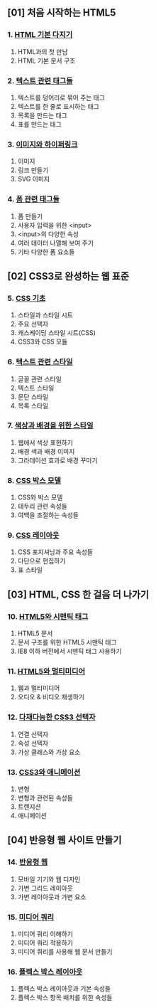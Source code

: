 ## [01] 처음 시작하는 HTML5
### 1. [HTML 기본 다지기](https://github.com/autroshot/studyroom/blob/7a2a86e46a0bcad96e19d72359a702496a6dff94/02-HTML+CSS/01-%EC%B2%98%EC%9D%8C%20%EC%8B%9C%EC%9E%91%ED%95%98%EB%8A%94%20HTML5/01-HTML%20%EA%B8%B0%EB%B3%B8%20%EB%8B%A4%EC%A7%80%EA%B8%B0.md)
1. HTML과의 첫 만남
2. HTML 기본 문서 구조
### 2. [텍스트 관련 태그들](https://github.com/autroshot/studyroom/blob/7a2a86e46a0bcad96e19d72359a702496a6dff94/02-HTML+CSS/01-%EC%B2%98%EC%9D%8C%20%EC%8B%9C%EC%9E%91%ED%95%98%EB%8A%94%20HTML5/02-%ED%85%8D%EC%8A%A4%ED%8A%B8%20%EA%B4%80%EB%A0%A8%20%ED%83%9C%EA%B7%B8%EB%93%A4.md)
1. 텍스트를 덩어리로 묶어 주는 태그
2. 텍스트를 한 줄로 표시하는 태그
3. 목록을 만드는 태그
4. 표를 만드는 태그
### 3. [이미지와 하이퍼링크](https://github.com/autroshot/studyroom/blob/7a2a86e46a0bcad96e19d72359a702496a6dff94/02-HTML+CSS/01-%EC%B2%98%EC%9D%8C%20%EC%8B%9C%EC%9E%91%ED%95%98%EB%8A%94%20HTML5/03-%EC%9D%B4%EB%AF%B8%EC%A7%80%EC%99%80%20%ED%95%98%EC%9D%B4%ED%8D%BC%EB%A7%81%ED%81%AC.md)
1. 이미지
2. 링크 만들기
3. SVG 이미지
### 4. [폼 관련 태그들](https://github.com/autroshot/studyroom/blob/7a2a86e46a0bcad96e19d72359a702496a6dff94/02-HTML+CSS/01-%EC%B2%98%EC%9D%8C%20%EC%8B%9C%EC%9E%91%ED%95%98%EB%8A%94%20HTML5/04-%ED%8F%BC%20%EA%B4%80%EB%A0%A8%20%ED%83%9C%EA%B7%B8%EB%93%A4.md)
1. 폼 만들기
2. 사용자 입력을 위한 \<input>
3. \<input>의 다양한 속성
4. 여러 데이터 나열해 보여 주기
5. 기타 다양한 폼 요소들

## [02] CSS3로 완성하는 웹 표준
### 5. [CSS 기초](https://github.com/autroshot/studyroom/blob/612af3cbe71f603e615e8c1605461489fcb36a94/02-HTML+CSS/02-CSS3%EB%A1%9C%20%EC%99%84%EC%84%B1%ED%95%98%EB%8A%94%20%EC%9B%B9%20%ED%91%9C%EC%A4%80/05-CSS%20%EA%B8%B0%EC%B4%88.md)
1. 스타일과 스타일 시트
2. 주요 선택자
3. 캐스케이딩 스타일 시트(CSS)
4. CSS3와 CSS 모듈
### 6. [텍스트 관련 스타일](https://github.com/autroshot/studyroom/blob/612af3cbe71f603e615e8c1605461489fcb36a94/02-HTML+CSS/02-CSS3%EB%A1%9C%20%EC%99%84%EC%84%B1%ED%95%98%EB%8A%94%20%EC%9B%B9%20%ED%91%9C%EC%A4%80/06-%ED%85%8D%EC%8A%A4%ED%8A%B8%20%EA%B4%80%EB%A0%A8%20%EC%8A%A4%ED%83%80%EC%9D%BC.md)
1. 글꼴 관련 스타일
2. 텍스트 스타일
3. 문단 스타일
4. 목록 스타일
### 7. [색상과 배경을 위한 스타일](https://github.com/autroshot/studyroom/blob/612af3cbe71f603e615e8c1605461489fcb36a94/02-HTML+CSS/02-CSS3%EB%A1%9C%20%EC%99%84%EC%84%B1%ED%95%98%EB%8A%94%20%EC%9B%B9%20%ED%91%9C%EC%A4%80/07-%EC%83%89%EC%83%81%EA%B3%BC%20%EB%B0%B0%EA%B2%BD%EC%9D%84%20%EC%9C%84%ED%95%9C%20%EC%8A%A4%ED%83%80%EC%9D%BC.md)
1. 웹에서 색상 표현하기
2. 배경 색과 배경 이미지
3. 그라데이션 효과로 배경 꾸미기
### 8. [CSS 박스 모델](https://github.com/autroshot/studyroom/blob/612af3cbe71f603e615e8c1605461489fcb36a94/02-HTML+CSS/02-CSS3%EB%A1%9C%20%EC%99%84%EC%84%B1%ED%95%98%EB%8A%94%20%EC%9B%B9%20%ED%91%9C%EC%A4%80/08-CSS%20%EB%B0%95%EC%8A%A4%20%EB%AA%A8%EB%8D%B8.md)
1. CSS와 박스 모델
2. 테두리 관련 속성들
3. 여백을 조절하는 속성들
### 9. [CSS 레이아웃](https://github.com/autroshot/studyroom/blob/612af3cbe71f603e615e8c1605461489fcb36a94/02-HTML+CSS/02-CSS3%EB%A1%9C%20%EC%99%84%EC%84%B1%ED%95%98%EB%8A%94%20%EC%9B%B9%20%ED%91%9C%EC%A4%80/09-CSS%20%EB%A0%88%EC%9D%B4%EC%95%84%EC%9B%83.md)
1. CSS 포지셔닝과 주요 속성들
2. 다단으로 편집하기
3. 표 스타일

## [03] HTML, CSS 한 걸음 더 나가기
### 10. [HTML5와 시맨틱 태그](https://github.com/autroshot/studyroom/blob/612af3cbe71f603e615e8c1605461489fcb36a94/02-HTML+CSS/03-HTML,%20CSS%20%ED%95%9C%20%EA%B1%B8%EC%9D%8C%20%EB%8D%94%20%EB%82%98%EA%B0%80%EA%B8%B0/10-HTML5%EC%99%80%20%EC%8B%9C%EB%A7%A8%ED%8B%B1%20%ED%83%9C%EA%B7%B8.md)
1. HTML5 문서
2. 문서 구조를 위한 HTML5 시맨틱 태그
3. IE8 이하 버전에서 시맨틱 태그 사용하기
### 11. [HTML5와 멀티미디어](https://github.com/autroshot/studyroom/blob/612af3cbe71f603e615e8c1605461489fcb36a94/02-HTML+CSS/03-HTML,%20CSS%20%ED%95%9C%20%EA%B1%B8%EC%9D%8C%20%EB%8D%94%20%EB%82%98%EA%B0%80%EA%B8%B0/11-HTML5%EC%99%80%20%EB%A9%80%ED%8B%B0%EB%AF%B8%EB%94%94%EC%96%B4.md)
1. 웹과 멀티미디어
2. 오디오 & 비디오 재생하기
### 12. [다재다능한 CSS3 선택자](https://github.com/autroshot/studyroom/blob/612af3cbe71f603e615e8c1605461489fcb36a94/02-HTML+CSS/03-HTML,%20CSS%20%ED%95%9C%20%EA%B1%B8%EC%9D%8C%20%EB%8D%94%20%EB%82%98%EA%B0%80%EA%B8%B0/12-%EB%8B%A4%EC%9E%AC%EB%8B%A4%EB%8A%A5%ED%95%9C%20CSS3%20%EC%84%A0%ED%83%9D%EC%9E%90.md)
1. 연결 선택자
2. 속성 선택자
3. 가상 클래스와 가상 요소
### 13. [CSS3와 애니메이션](https://github.com/autroshot/studyroom/blob/612af3cbe71f603e615e8c1605461489fcb36a94/02-HTML+CSS/03-HTML,%20CSS%20%ED%95%9C%20%EA%B1%B8%EC%9D%8C%20%EB%8D%94%20%EB%82%98%EA%B0%80%EA%B8%B0/13-CSS3%EC%99%80%20%EC%95%A0%EB%8B%88%EB%A9%94%EC%9D%B4%EC%85%98.md)
1. 변형
2. 변형과 관련된 속성들
3. 트랜지션
4. 애니메이션

## [04] 반응형 웹 사이트 만들기
### 14. [반응형 웹](https://github.com/autroshot/studyroom/blob/612af3cbe71f603e615e8c1605461489fcb36a94/02-HTML+CSS/04-%EB%B0%98%EC%9D%91%ED%98%95%20%EC%9B%B9%20%EC%82%AC%EC%9D%B4%ED%8A%B8%20%EB%A7%8C%EB%93%A4%EA%B8%B0/14-%EB%B0%98%EC%9D%91%ED%98%95%20%EC%9B%B9.md)
1. 모바일 기기와 웹 디자인
2. 가변 그리드 레이아웃
3. 가변 레이아웃과 가변 요소
### 15. [미디어 쿼리](https://github.com/autroshot/studyroom/blob/612af3cbe71f603e615e8c1605461489fcb36a94/02-HTML+CSS/04-%EB%B0%98%EC%9D%91%ED%98%95%20%EC%9B%B9%20%EC%82%AC%EC%9D%B4%ED%8A%B8%20%EB%A7%8C%EB%93%A4%EA%B8%B0/15-%EB%AF%B8%EB%94%94%EC%96%B4%20%EC%BF%BC%EB%A6%AC.md)
1. 미디어 쿼리 이해하기
2. 미디어 쿼리 적용하기
3. 미디어 쿼리를 사용해 웹 문서 만들기
### 16. [플렉스 박스 레이아웃](https://github.com/autroshot/studyroom/blob/612af3cbe71f603e615e8c1605461489fcb36a94/02-HTML+CSS/04-%EB%B0%98%EC%9D%91%ED%98%95%20%EC%9B%B9%20%EC%82%AC%EC%9D%B4%ED%8A%B8%20%EB%A7%8C%EB%93%A4%EA%B8%B0/16-%ED%94%8C%EB%A0%89%EC%8A%A4%20%EB%B0%95%EC%8A%A4%20%EB%A0%88%EC%9D%B4%EC%95%84%EC%9B%83.md)
1. 플렉스 박스 레이아웃과 기본 속성들
2. 플렉스 박스 항목 배치를 위한 속성들
